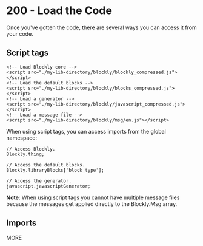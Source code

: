 # 200 - Load the Code

Once you've gotten the code, there are several ways you can access it from your code.

## Script tags

```
<!-- Load Blockly core -->
<script src="./my-lib-directory/blockly/blockly_compressed.js"></script>
<!-- Load the default blocks -->
<script src="./my-lib-directory/blockly/blocks_compressed.js"></script>
<!-- Load a generator -->
<script src="./my-lib-directory/blockly/javascript_compressed.js"></script>
<!-- Load a message file -->
<script src="./my-lib-directory/blockly/msg/en.js"></script>
```

When using script tags, you can access imports from the global namespace:

```
// Access Blockly.
Blockly.thing;

// Access the default blocks.
Blockly.libraryBlocks['block_type'];

// Access the generator.
javascript.javascriptGenerator;
```

**Note**: When using script tags you cannot have multiple message files because the messages get applied directly to the Blockly.Msg array.

## Imports



MORE
